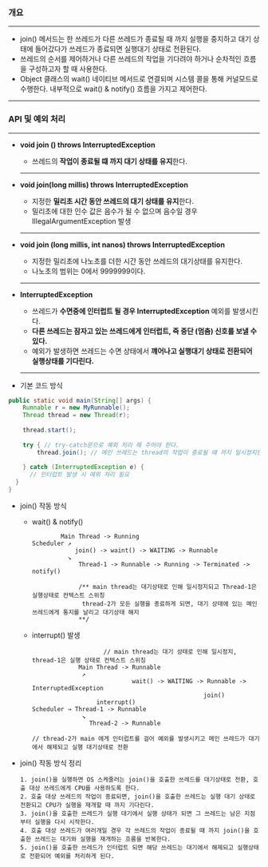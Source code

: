### 개요

---

- join() 메서드는 한 쓰레드가 다른 쓰레드가 종료될 때 까지
  실행을 중지하고 대기 상태에 들어갔다가 쓰레드가 종료되면 실행대기 상태로 전환된다.
- 쓰레드의 순서를 제어하거나 다른 쓰레드의 작업을
  기다려야 하거나 순차적인 흐름을 구성하고자 할 때 사용한다.
- Object 클래스의 wait() 네이티브 메서드로 연결되며 시스템 콜을 통해
  커널모드로 수행한다. 내부적으로 wait() & notify() 흐름을 가지고 제어한다.

---

### API 및 예외 처리

---

- **void join () throws InterruptedException**
    - 쓰레드의 **작업이 종료될 떄 까지 대기 상태를 유지**한다.

    ---

- **void join(long millis) throws InterruptedException**
    - 지정한 **밀리초 시간 동안 쓰레드의 대기 상태를 유지**한다.
    - 밀리초에 대한 인수 값은 음수가 될 수 없으며 음수일 경우 IllegalArgumentException 발생

    ---

- **void join (long millis, int nanos) throws InterruptedException**
    - 지정한 밀리초에 나노초를 더한 시간 동안 쓰레드의 대기상태를 유지한다.
    - 나노초의 범위는 0에서 9999999이다.

    ---

- **InterruptedException**
    - 쓰레드가 **수면중에 인터럽트 될 경우 InterruptedException** 예외를 발생시킨다.
    - **다른 쓰레드는 잠자고 있는 쓰레드에게 인터럽트, 즉 중단  (멈춤) 신호를 보낼 수 있다.**
    - 예외가 발생하면 쓰레드는 수면 상태에서 **꺠어나고 실행대기 상태로 전환되어 실행상태를 기다린다.**

    ---

- 기본 코드 방식

```java
public static void main(String[] args) {
	Runnable r = new MyRunnable();
	Thread thread = new Thread(r);
	
	thread.start();
	
	try { // try-catch문으로 예외 처리 해 주어야 한다.
		thread.join(); // 메인 쓰레드는 thread의 작업이 종료될 떄 까지 일시정지한다.
		
	} catch (InterruptedException e) {
	  // 인터럽트 발생 시 예외 처리 필요
  }
}
```

- join() 작동 방식
    - wait() & notify()

        ```
          		Main Thread -> Running
        Scheduler ↗️
        			join() -> waint() -> WAITING -> Runnable
                  ↘️                                             
        			 Thread-1 -> Runnable -> Running -> Terminated -> notify()
        			 
        			 /** main thread는 대기상태로 인해 일시정지되고 Thread-1은 실행상태로 컨텍스트 스위칭
        			  thread-2가 모든 실행을 종료하게 되면, 대기 상태에 있는 메인쓰레드에게 통지를 날리고 대기상태 해지
        			 **/
        ```

    - interrupt() 발생

        ```
        					// main thread는 대기 상태로 인해 일시정지, thread-1은 실행 상태로 컨텍스트 스위칭 	      
        			 Main Thread -> Runnable
        			  ↗️                   
                                    wait() -> WAITING -> Runnable -> InterruptedException
        												join()
        				  interrupt()
        Scheduler →	Thread-1 -> Runnable
        			  ↘️
        			    Thread-2 -> Runnable
        			 
        // thread-2가 main 에게 인터럽트를 걸어 예외를 발생시키고 메인 쓰레드가 대기에서 해제되고 실행 대기상태로 전환
        ```

- join() 작동 방식 정리

    ```
    1. join()을 실행하면 OS 스케줄러는 join()을 호출한 쓰레드를 대기상태로 전환, 호출 대상 쓰레드에게 CPU를 사용하도록 한다.
    2. 호출 대상 쓰레드의 작업이 종료되면, join()을 호출한 쓰레드는 실행 대기 상태로 전환되고 CPU가 실행을 재개할 때 까지 기다린다.
    3. join()을 호출한 쓰레드가 실행 대기에서 실행 상태가 되면 그 쓰레드는 남은 지점부터 실행을 다시 시작한다.
    4. 호출 대상 쓰레드가 여러개일 경우 각 쓰레드의 작업이 종료될 때 까지 join()을 호출한 쓰레드는 대기와 실행을 재개하는 흐름을 반복한다.
    5. join()을 호출한 쓰레드가 인터럽트 되면 해당 쓰레드는 대기에서 해제되고 실행상태로 전환되어 예외를 처리하게 된다.
    ```